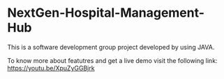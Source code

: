 # NextGen-Hospital-Management-Hub

This is a software development group project developed by using JAVA.

To know more about featutres and get a live demo visit the following link: https://youtu.be/XpuZyGGBjrk
